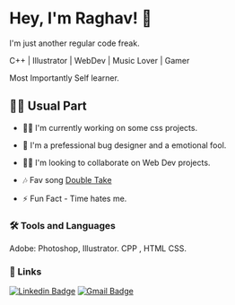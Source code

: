 
# Hey, I'm Raghav! 👋

I'm just another regular code freak.

C++ | Illustrator | WebDev | Music Lover | Gamer

Most Importantly Self learner.

<!-- <img src="https://beautifulpixels.com/wp-content/uploads/2017/08/tr12082017-6.gif" width =400 align="right" /> -->
 
##  👨‍💻 Usual Part

- 👩‍💻 I'm currently working on some css projects.

- 🧠 I'm a prefessional bug designer and a emotional fool.

- 👯‍♀️ I'm looking to collaborate on Web Dev projects.

<!-- [LinkedIn](https://www.linkedin.com/in/raghav2130/) 
or [EMAIL](crown.rg7244@gmail.com) ;
 -->
 
- 🎶 Fav song 
[Double Take](https://open.spotify.com/track/47isJpIIO8m7BJEhiFhnaf?si=e0f3b11ca9dd4ac3)

- ⚡️ Fun Fact - Time hates me.


### 🛠 Tools and Languages
Adobe: Photoshop, Illustrator. CPP , HTML CSS. 

### 🔗 Links

[![Linkedin Badge](https://img.shields.io/badge/-LinkedIn-blue?style=flat-square&logo=Linkedin&logoColor=white&link=https://www.linkedin.com/in/riti2409/)](https://www.linkedin.com/in/raghav2130/)    [![Gmail Badge](https://img.shields.io/badge/-Email-c14438?style=flat-square&logo=Gmail&logoColor=white&link=mailto:ritikumariupadhyay24@gmail.com)](mailto:crown.rg7244@gmail.com)
 
